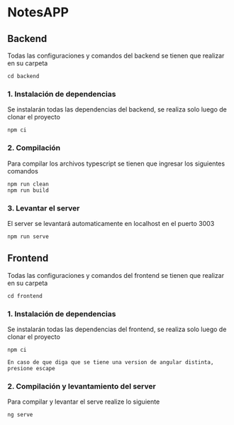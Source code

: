 # NotesAPP



## Backend

Todas las configuraciones y comandos del backend se tienen que realizar en su carpeta
```
cd backend
```

### 1. Instalación de dependencias
Se instalarán todas las dependencias del backend, se realiza solo luego de clonar el proyecto
```
npm ci
```

### 2. Compilación
Para compilar los archivos typescript se tienen que ingresar los siguientes comandos
```
npm run clean
npm run build
```

### 3. Levantar el server
El server se levantará automaticamente en localhost en el puerto 3003
```
npm run serve
```

## Frontend

Todas las configuraciones y comandos del frontend se tienen que realizar en su carpeta
```
cd frontend
```

### 1. Instalación de dependencias
Se instalarán todas las dependencias del frontend, se realiza solo luego de clonar el proyecto
```
npm ci
```
`En caso de que diga que se tiene una version de angular distinta, presione escape`

### 2. Compilación y levantamiento del server
Para compilar y levantar el serve realize lo siguiente
```
ng serve
```
